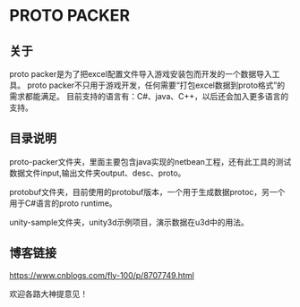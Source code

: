 # PROTO PACKER

## 关于
proto packer是为了把excel配置文件导入游戏安装包而开发的一个数据导入工具。
proto packer不只用于游戏开发，任何需要“打包excel数据到proto格式”的需求都能满足。
目前支持的语言有：C#、java、C++，以后还会加入更多语言的支持。

## 目录说明

proto-packer文件夹，里面主要包含java实现的netbean工程，还有此工具的测试数据文件input,输出文件夹output、desc、proto。

protobuf文件夹，目前使用的protobuf版本，一个用于生成数据protoc，另一个用于C#语言的proto runtime。

unity-sample文件夹，unity3d示例项目，演示数据在u3d中的用法。

## 博客链接

https://www.cnblogs.com/fly-100/p/8707749.html

欢迎各路大神提意见！
